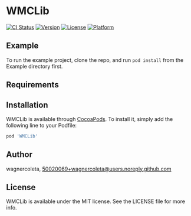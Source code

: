 # WMCLib

[![CI Status](https://img.shields.io/travis/wagnercoleta/WMCLib.svg?style=flat)](https://travis-ci.org/wagnercoleta/WMCLib)
[![Version](https://img.shields.io/cocoapods/v/WMCLib.svg?style=flat)](https://cocoapods.org/pods/WMCLib)
[![License](https://img.shields.io/cocoapods/l/WMCLib.svg?style=flat)](https://cocoapods.org/pods/WMCLib)
[![Platform](https://img.shields.io/cocoapods/p/WMCLib.svg?style=flat)](https://cocoapods.org/pods/WMCLib)

## Example

To run the example project, clone the repo, and run `pod install` from the Example directory first.

## Requirements

## Installation

WMCLib is available through [CocoaPods](https://cocoapods.org). To install
it, simply add the following line to your Podfile:

```ruby
pod 'WMCLib'
```

## Author

wagnercoleta, 50020069+wagnercoleta@users.noreply.github.com

## License

WMCLib is available under the MIT license. See the LICENSE file for more info.
